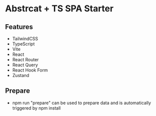 # Abstrcat + TS SPA Starter

## Features

- TailwindCSS
- TypeScript
- Vite
- React
- React Router
- React Query
- React Hook Form
- Zustand

## Prepare

- npm run "prepare" can be used to prepare data and is automatically triggered by npm install
